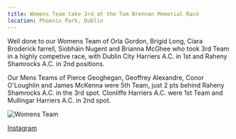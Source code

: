```yaml
---
title: Womens Team take 3rd at the Tom Brennan Memorial Race
location: Phoenix Park, Dublin
---
```


Well done to our Womens Team of Orla Gordon, Brigid Long, Ciara Broderick farrell, Siobháin Nugent and Brianna McGhee who took 3rd Team in a highly competive race, with Dublin City Harriers A.C. in 1st and Raheny Shamrocks A.C. in 2nd positions.

Our Mens Teams of Pierce Geoghegan, Geoffrey Alexandre, Conor O'Loughlin and James McKenna were 5th Team, just 2 pts behind Raheny Shamrocks A.C. in the 3rd spot. Clonliffe Harriers A.C. were 1st Team and Mullingar Harriers A.C. in 2nd spot.

<img src="/assets/images/races/2024/tbm-2024/women-team.jpeg" class="img-fluid" alt="Womens Team">

<a href="https://www.instagram.com/p/C1nI8-1MZIa/?img_index=4" target="_blank" rel="noopener noreferrer">Instagram</a>